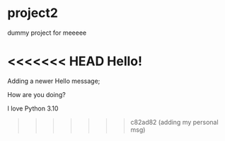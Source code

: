 # project2
dummy project for meeeee

<<<<<<< HEAD
Hello!
=======
Adding a newer Hello message;

How are you doing?

I love Python 3.10
>>>>>>> c82ad82 (adding my personal msg)
